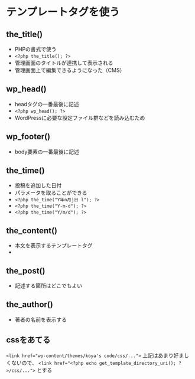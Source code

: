 # テンプレートタグを使う

## the_title()

- PHPの書式で使う
- `<?php the_title(); ?>`
- 管理画面のタイトルが連携して表示される
- 管理画面上で編集できるようになった（CMS）

## wp_head()

- headタグの一番最後に記述
- `<?php wp_head(); ?>`
- WordPressに必要な設定ファイル群などを読み込むため

## wp_footer()

- body要素の一番最後に記述

## the_time()

- 投稿を追加した日付
- パラメータを取ることができる
- `<?php the_time("Y年n月j日 l"); ?>`
- `<?php the_time("Y-m-d"); ?>`
- `<?php the_time("Y/m/d"); ?>`

## the_content()

- 本文を表示するテンプレートタグ
- 

## the_post()

- 記述する箇所はどこでもよい

## the_author()

- 著者の名前を表示する

## cssをあてる

`<link href="wp-content/themes/koya's code/css/...">`
上記はあまり好ましくないので、
`<link href="<?php echo get_template_directory_uri(); ?>/css/...">`
とする
